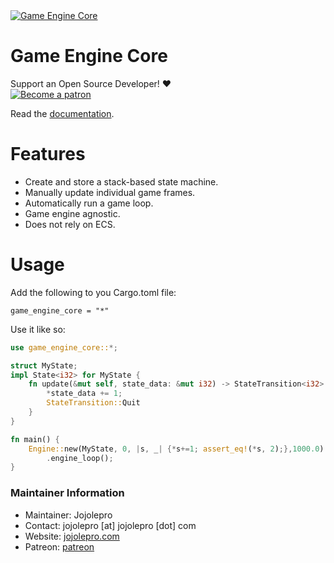 <a href="https://crates.io/crates/game_engine_core">
    <img src="https://img.shields.io/crates/v/game_engine_core.svg" alt="Game Engine Core" />
</a>

# Game Engine Core

Support an Open Source Developer! :hearts:  
[![Become a patron](https://c5.patreon.com/external/logo/become_a_patron_button.png)](https://www.patreon.com/jojolepro)

Read the [documentation](https://docs.rs/game_engine_core).

# Features

* Create and store a stack-based state machine.
* Manually update individual game frames.
* Automatically run a game loop.
* Game engine agnostic.
* Does not rely on ECS.

# Usage
Add the following to you Cargo.toml file:
```
game_engine_core = "*"
```

Use it like so:
```rust
use game_engine_core::*;

struct MyState;
impl State<i32> for MyState {
    fn update(&mut self, state_data: &mut i32) -> StateTransition<i32> {
        *state_data += 1;
        StateTransition::Quit
    }
}

fn main() {
    Engine::new(MyState, 0, |s, _| {*s+=1; assert_eq!(*s, 2);},1000.0)
        .engine_loop();
}
```

### Maintainer Information

* Maintainer: Jojolepro
* Contact: jojolepro [at] jojolepro [dot] com
* Website: [jojolepro.com](https://jojolepro.com)
* Patreon: [patreon](https://patreon.com/jojolepro)

